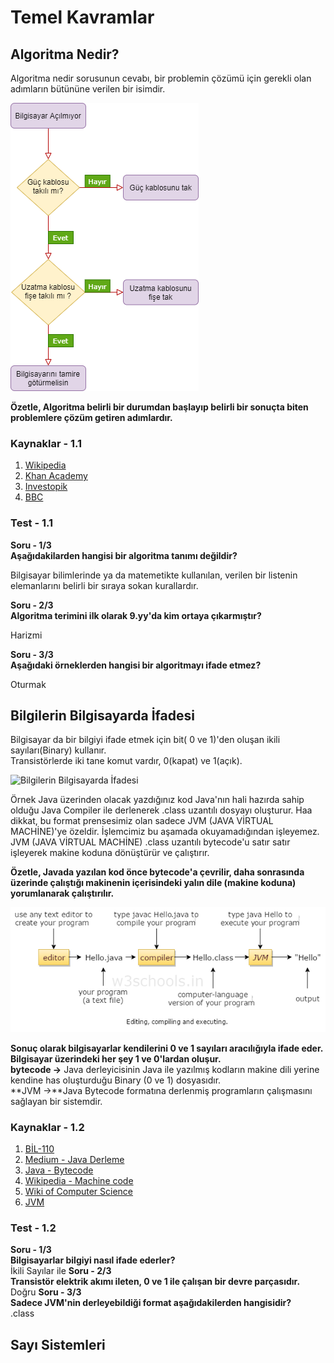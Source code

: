# Temel Kavramlar

## Algoritma Nedir?

Algoritma nedir sorusunun cevabı, bir problemin çözümü için gerekli olan adımların bütününe verilen bir isimdir.

![Algoritma](https://raw.githubusercontent.com/Kodluyoruz/taskforce/main/veri-yapilari-algoritmalar/algoritma-nedir/figures/Algoritma.png)

**Özetle, Algoritma belirli bir durumdan başlayıp belirli bir sonuçta biten problemlere çözüm getiren adımlardır.**

### Kaynaklar - 1.1

1. [Wikipedia](https://tr.wikipedia.org/wiki/Algoritma)
2. [Khan Academy](https://tr.khanacademy.org/computing/computer-science/algorithms/intro-to-algorithms/v/what-are-algorithms)
3. [Investopik](https://www.investopedia.com/terms/a/algorithm.asp)
4. [BBC](https://www.bbc.co.uk/bitesize/topics/z3tbwmn/articles/z3whpv4)

### Test - 1.1

**Soru - 1/3**  
**Aşağıdakilarden hangisi bir algoritma tanımı değildir?**

Bilgisayar bilimlerinde ya da matemetikte kullanılan, verilen bir listenin elemanlarını belirli bir sıraya sokan kurallardır.

**Soru - 2/3**  
**Algoritma terimini ilk olarak 9.yy'da kim ortaya çıkarmıştır?**

Harizmi

**Soru - 3/3**  
**Aşağıdaki örneklerden hangisi bir algoritmayı ifade etmez?**

Oturmak

## Bilgilerin Bilgisayarda İfadesi

Bilgisayar da bir bilgiyi ifade etmek için bit( 0 ve 1)'den oluşan ikili sayıları(Binary) kullanır.  
Transistörlerde iki tane komut vardır, 0(kapat) ve 1(açık).

![Bilgilerin Bilgisayarda İfadesi](https://raw.githubusercontent.com/Kodluyoruz/taskforce/main/veri-yapilari-algoritmalar/bilgi-ifade/figures/Konu%C5%9Fma.jpg)

Örnek Java üzerinden olacak yazdığınız kod Java'nın hali hazırda sahip olduğu Java Compiler ile derlenerek .class uzantılı dosyayı oluşturur. Haa dikkat, bu format prensesimiz olan sadece JVM (JAVA VİRTUAL MACHİNE)'ye özeldir. İşlemcimiz bu aşamada okuyamadığından işleyemez. JVM (JAVA VİRTUAL MACHİNE) .class uzantılı bytecode'u satır satır işleyerek makine koduna dönüştürür ve çalıştırır.

**Özetle, Javada yazılan kod önce bytecode'a çevrilir, daha sonrasında üzerinde çalıştığı makinenin içerisindeki yalın dile (makine koduna) yorumlanarak çalıştırılır.**

![Compiler](https://raw.githubusercontent.com/Kodluyoruz/taskforce/main/veri-yapilari-algoritmalar/bilgi-ifade/figures/DerlemeJava.png)

**Sonuç olarak bilgisayarlar kendilerini 0 ve 1 sayıları aracılığıyla ifade eder. Bilgisayar üzerindeki her şey 1 ve 0'lardan oluşur.**  
**bytecode ->** Java derleyicisinin Java ile yazılmış kodların makine dili yerine kendine has oluşturduğu Binary (0 ve 1) dosyasıdır.  
**JVM ->**Java Bytecode formatına derlenmiş programların çalışmasını sağlayan bir sistemdir.  

### Kaynaklar - 1.2

1. [BİL-110](https://slideplayer.biz.tr/slide/2798593/)
2. [Medium - Java Derleme](https://medium.com/@msenell/derleyi%CC%87ci%CC%87-compiler-ve-yorumlayici-interpreter-%C3%BCzeri%CC%87ne-bi%CC%87r-deneme-d8656619ef6)
3. [Java - Bytecode](https://tr.wikipedia.org/wiki/Java_bytecode)
4. [Wikipedia - Machine code](https://simple.wikipedia.org/wiki/Machine_code)
5. [Wiki of Computer Science](https://computersciencewiki.org/index.php/Data_representation)
6. [JVM](https://www.w3schools.in/java-tutorial/java-virtual-machine/)

### Test - 1.2

**Soru - 1/3**  
**Bilgisayarlar bilgiyi nasıl ifade ederler?**  
İkili Sayılar ile
**Soru - 2/3**  
**Transistör elektrik akımı ileten, 0 ve 1 ile çalışan bir devre parçasıdır.**  
Doğru
**Soru - 3/3**  
**Sadece JVM'nin derleyebildiği format aşağıdakilerden hangisidir?**  
.class  

## Sayı Sistemleri
